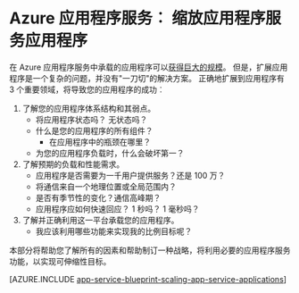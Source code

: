<properties
    pageTitle="Azure 应用程序服务︰ 缩放应用程序服务应用程序"
    description="了解应用程序服务以提升应用程序的细节。"
    keywords="应用程序服务，azure 应用程序服务，比例，可伸缩的应用程序服务计划应用程序服务成本"
    services="app-service"
    documentationCenter=""
    authors="btardif"
    manager="wpickett"
    editor=""/>

<tags
    ms.service="app-service"
    ms.workload="na"
    ms.tgt_pltfrm="na"
    ms.devlang="na"
    ms.topic="article"
    ms.date="10/07/2016"
    ms.author="byvinyal"/>

# <a name="azure-app-service-scaling-app-service-applications"></a>Azure 应用程序服务︰ 缩放应用程序服务应用程序

在 Azure 应用程序服务中承载的应用程序可以[获得巨大的规模](https://azure.microsoft.com/blog/canadian-broadcasting-corporation-radio-canada-leverage-azure-for-smooth-election-coverage/)。
但是，扩展应用程序是一个复杂的问题，并没有"一刀切"的解决方案。 正确地扩展到应用程序有 3 个重要领域，将导致您的应用程序的成功︰

1. 了解您的应用程序体系结构和其弱点。
    * 将应用程序状态吗？ 无状态吗？
    * 什么是您的应用程序的所有组件？
        * 在应用程序中的瓶颈在哪里？
    * 为您的应用程序负载时，什么会破坏第一？
2. 了解预期的负载和性能需求。
    * 应用程序是否需要为一千用户提供服务？还是 100 万？
    * 将通信来自一个地理位置或全局范围内？
    * 是否有季节性的变化？通信高峰期？
    * 应用程序应如何快速回应？ 1 秒吗？ 1 毫秒吗？
3. 了解并正确利用这一平台承载您的应用程序。
    * 我应该利用哪些功能来实现我的比例目标呢？

本部分将帮助您了解所有的因素和帮助制订一种战略，将利用必要的应用程序服务功能，以实现可伸缩性目标。

[AZURE.INCLUDE [app-service-blueprint-scaling-app-service-applications](../../includes/app-service-blueprint-scaling-app-service-applications.md)]
